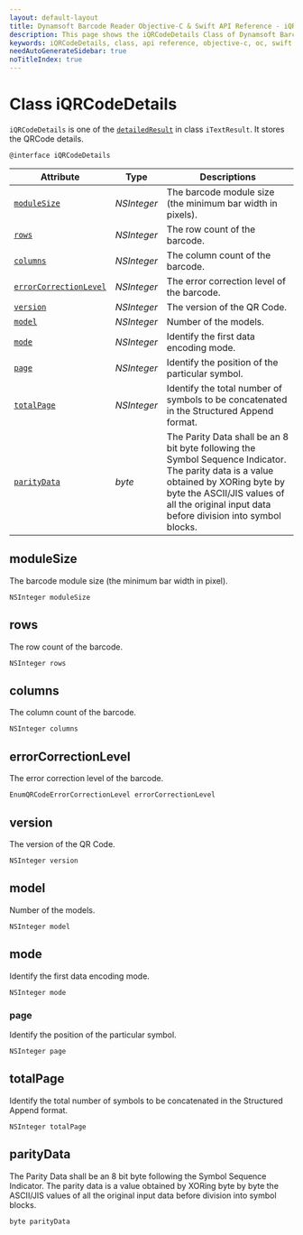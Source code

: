 ```yaml
---
layout: default-layout
title: Dynamsoft Barcode Reader Objective-C & Swift API Reference - iQRCodeDetails Class
description: This page shows the iQRCodeDetails Class of Dynamsoft Barcode Reader for iOS SDK.
keywords: iQRCodeDetails, class, api reference, objective-c, oc, swift
needAutoGenerateSidebar: true
noTitleIndex: true
---
```



# Class iQRCodeDetails

`iQRCodeDetails` is one of the [`detailedResult`](auxiliary-iTextResult.md#detailedresult) in class `iTextResult`. It stores the QRCode details.

```objc
@interface iQRCodeDetails
```  

| Attribute | Type | Descriptions |
|---------- | ---- |-----|
| [`moduleSize`](#modulesize) | *NSInteger* | The barcode module size (the minimum bar width in pixels). |
| [`rows`](#rows) | *NSInteger* | The row count of the barcode.   |
| [`columns`](#columns) | *NSInteger* | The column count of the barcode. |
| [`errorCorrectionLevel`](#errorcorrectionlevel) | *NSInteger* | The error correction level of the barcode.   |
| [`version`](#version) | *NSInteger* | The version of the QR Code. |
| [`model`](#model) | *NSInteger* | Number of the models. |
| [`mode`](#mode) | *NSInteger* | Identify the first data encoding mode. |
| [`page`](#page) | *NSInteger* | Identify the position of the particular symbol. |
| [`totalPage`](#totalpage) | *NSInteger* | Identify the total number of symbols to be concatenated in the Structured Append format. |
| [`parityData`](#paritydata) | *byte* | The Parity Data shall be an 8 bit byte following the Symbol Sequence Indicator. The parity data is a value obtained by XORing byte by byte the ASCII/JIS values of all the original input data before division into symbol blocks. |

## moduleSize

The barcode module size (the minimum bar width in pixel).  

```objc
NSInteger moduleSize
```

## rows

The row count of the barcode.  

```objc
NSInteger rows
```

## columns

The column count of the barcode.

```objc
NSInteger columns
```

## errorCorrectionLevel

The error correction level of the barcode.

```objc
EnumQRCodeErrorCorrectionLevel errorCorrectionLevel
```

## version

The version of the QR Code.

```objc
NSInteger version
```

## model

Number of the models.

```objc
NSInteger model
```

## mode

Identify the first data encoding mode.

```objc
NSInteger mode
```

### page

Identify the position of the particular symbol.

```objc
NSInteger page
```

## totalPage

Identify the total number of symbols to be concatenated in the Structured Append format.

```objc
NSInteger totalPage
```

## parityData

The Parity Data shall be an 8 bit byte following the Symbol Sequence Indicator. The parity data is a value obtained by XORing byte by byte the ASCII/JIS values of all the original input data before division into symbol blocks.

```objc
byte parityData
```
